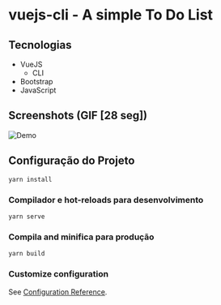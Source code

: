 # vuejs-cli - A simple To Do List

## Tecnologias
- VueJS
  - CLI
- Bootstrap
- JavaScript

## Screenshots (GIF [28 seg])
![Demo]('.github/demo.gif')

## Configuração do Projeto
```
yarn install
```

### Compilador e hot-reloads para desenvolvimento
```
yarn serve
```

### Compila and minifica para produção
```
yarn build
```

### Customize configuration
See [Configuration Reference](https://cli.vuejs.org/config/).

